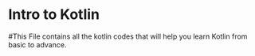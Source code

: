 # Intro to Kotlin
#This File contains all the kotlin codes that will help you learn Kotlin from basic to advance.
